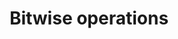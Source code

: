 ---
title: "Bitwise operations"
description: "Bitwise operations on images and arrays"
icon: "toggle_off"
weight: 5010200000000
draft: false
---